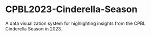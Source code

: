 # CPBL2023-Cinderella-Season
A data visualization system for highlighting insights from the CPBL Cinderella Season in 2023.
